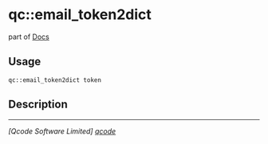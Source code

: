 qc::email_token2dict
====================

part of [Docs](.)

Usage
-----
`qc::email_token2dict token`

Description
-----------


----------------------------------
*[Qcode Software Limited] [qcode]*

[qcode]: www.qcode.co.uk "Qcode Software"